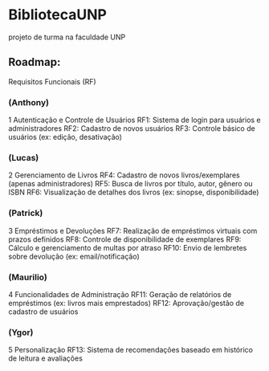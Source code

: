 # BibliotecaUNP
 projeto de turma na faculdade UNP

## Roadmap:
 Requisitos Funcionais (RF)
### (Anthony) 
1 Autenticação e Controle de Usuários
 RF1: Sistema de login para usuários e administradores
 RF2: Cadastro de novos usuários
 RF3: Controle básico de usuários (ex: edição, desativação)

### (Lucas)
2 Gerenciamento de Livros
 RF4: Cadastro de novos livros/exemplares (apenas administradores)
 RF5: Busca de livros por título, autor, gênero ou ISBN
 RF6: Visualização de detalhes dos livros (ex: sinopse, disponibilidade)

### (Patrick)
3 Empréstimos e Devoluções
 RF7: Realização de empréstimos virtuais com prazos definidos
 RF8: Controle de disponibilidade de exemplares
 RF9: Cálculo e gerenciamento de multas por atraso
 RF10: Envio de lembretes sobre devolução (ex: email/notificação)

### (Maurilio)
4 Funcionalidades de Administração
 RF11: Geração de relatórios de empréstimos (ex: livros mais emprestados)
 RF12: Aprovação/gestão de cadastro de usuários

### (Ygor)
5 Personalização
 RF13: Sistema de recomendações baseado em histórico de leitura e avaliações